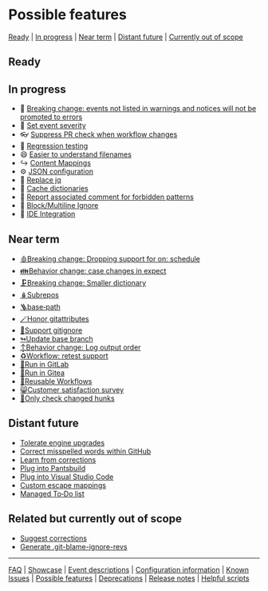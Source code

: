 # Possible features

[Ready](#ready) | [In progress](#in-progress) | [Near term](#near-term) | [Distant future](#distant-future) | [Currently out of scope](#related-but-currently-out-of-scope)

## Ready

## In progress

- 🎏 [Breaking change: events not listed in warnings and notices will not be promoted to errors](./Feature:-Set-event-severity.md)
- 🎏 [Set event severity](./Feature:-Set-event-severity.md)
- 👓 [Suppress PR check when workflow changes](./Feature:-Suppress-PR-check-when-workflow-changes.md)
- 🧪 [Regression testing](Regression-testing.md)
- 😄 [Easier to understand filenames](./Feature:-Easier-to-understand-filenames.md)
- ↪️ [Content Mappings](./Feature:-Content-Mappings.md)
- ⚙️ [JSON configuration](./Feature:-JSON-configuration.md)
- 🔧 [Replace jq](./Task:-Replace-jq.md)
- 🏦 [Cache dictionaries](./Feature:-Cache-dictionaries.md)
- 💬 [Report associated comment for forbidden patterns](./Feature:-Report-associated-comment-for-forbidden-patterns.md)
- 🧱 [Block/Multiline Ignore](./Feature:-Block-Ignore.md)
- 🌉 [IDE Integration](./Feature:-IDE-Integration.md)

## Near term

- [🩸Breaking change: Dropping support for on: schedule](./Breaking-change:-Dropping-support-for-on:-schedule.md)
- [👪Behavior change: case changes in expect](./Behavior-change:-case-changes-in-expect.md)
- [🗜️Breaking change: Smaller dictionary](./Breaking-change:-Smaller-dictionary.md)
- [🪆Subrepos](./Feature:-Subrepos.md)
- [🪜base‐path](./Feature:-\`base‐path\`.md)
- [🪄Honor gitattributes](./Feature:-Honor-gitattributes.md)
- [🙈Support gitignore](./Feature:-Support-gitignore.md)
- [↬Update base branch](./Feature:-Update-base-branch.md)
- [↕️Behavior change: Log output order](./Behavior-change:-Log-output-order.md)
- [♻️Workflow: retest support](./Workflow:-retest-support.md)
- [🏃Run in GitLab](./Feature:-Run-in-GitLab.md)
- [🏃Run in Gitea](./Feature:-Run-in-Gitea.md)
- [📄Reusable Workflows](./Feature:-Reusable-Workflows.md)
- [😸Customer satisfaction survey](./Feature:-Customer-satisfaction-survey.md)
- [🍪Only check changed hunks](./Feature:-Only-check-changed-hunks.md)

## Distant future

- [Tolerate engine upgrades](./Feature:-Tolerate-engine-upgrades.md)
- [Correct misspelled words within GitHub](./Feature:-Correct-misspelling.md)
- [Learn from corrections](./Feature:-Learn-from-corrections.md)
- [Plug into Pantsbuild](./Feature:-Pantsbuild-plugin.md)
- [Plug into Visual Studio Code](./Feature:-Visual-Studio-Code-plugin.md)
- [Custom escape mappings](./Feature:-Custom-escape-mappings.md)
- [Managed To‐Do list](./Feature:-Managed-To%E2%80%90Do-list.md)

## Related but currently out of scope

- [Suggest corrections](./Feature:-Suggest-corrections.md)
- [Generate .git-blame-ignore-revs](./Wishlist:-.git-blame-ignore-revs.md)

---
[FAQ](FAQ.md) | [Showcase](Showcase.md) | [Event descriptions](Event-descriptions.md) | [Configuration information](Configuration-information.md) | [Known Issues](Known-Issues.md) | [Possible features](Possible-features.md) | [Deprecations](Deprecations.md) | [Release notes](Release-notes.md) | [Helpful scripts](Helpful-scripts.md)
